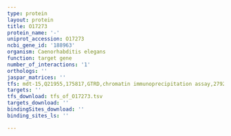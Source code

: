 ```yaml
---
type: protein
layout: protein
title: O17273
protein_name: '-'
uniprot_accession: O17273
ncbi_gene_id: '188963'
organism: Caenorhabditis elegans
function: target gene
number_of_interactions: '1'
orthologs: ''
jaspar_matrices: ''
tfs: mdt-15,Q21955,175817,GTRD,chromatin immunoprecipitation assay,27924024%5Buid%5D,No
targets: ''
tfs_download: tfs_of_O17273.tsv
targets_download: ''
bindingSites_download: ''
binding_sites_ls: ''

---
```

